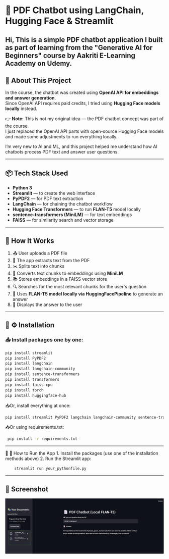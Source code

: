 # 📄 PDF Chatbot using LangChain, Hugging Face & Streamlit

Hi, 
This is a simple PDF chatbot application I built as part of learning from the **"Generative AI for Beginners"** course by **Aakriti E-Learning Academy** on Udemy.
----------------------------------------------------------------
## 📌 About This Project

In the course, the chatbot was created using **OpenAI API for embeddings and answer generation**.  
Since OpenAI API requires paid credits, I tried using **Hugging Face models locally** instead.

👉 **Note:** This is not my original idea — the PDF chatbot concept was part of the course.  
I just replaced the OpenAI API parts with open-source Hugging Face models and made some adjustments to run everything locally.

I’m very new to AI and ML, and this project helped me understand how AI chatbots process PDF text and answer user questions.

---------------------------------------------------------------------

## 📦 Tech Stack Used

- **Python 3**
- **Streamlit** — to create the web interface  
- **PyPDF2** — for PDF text extraction  
- **LangChain** — for chaining the chatbot workflow  
- **Hugging Face Transformers** — to run **FLAN-T5** model locally  
- **sentence-transformers (MiniLM)** — for text embeddings  
- **FAISS** — for similarity search and vector storage  

-----------------------------------------------------------------------

## 📌 How It Works

1. 📤 User uploads a PDF file  
2. 📑 The app extracts text from the PDF  
3. ✂️ Splits text into chunks  
4. 🔢 Converts text chunks to embeddings using **MiniLM**  
5. 📚 Stores embeddings in a FAISS vector store  
6. 🔍 Searches for the most relevant chunks for the user's question  
7. 🤖 Uses **FLAN-T5 model locally via HuggingFacePipeline** to generate an answer  
8. 💬 Displays the answer to the user  

-------------------------------------------------------------------------------------
## 📌 ⚙️ Installation
### 📥 Install packages one by one:
```bash
pip install streamlit
pip install PyPDF2
pip install langchain
pip install langchain-community
pip install sentence-transformers
pip install transformers
pip install faiss-cpu
pip install torch
pip install huggingface-hub
```

📥Or, install everything at once:
```bash
pip install streamlit PyPDF2 langchain langchain-community sentence-transformers transformers faiss-cpu torch huggingface-hub

````

📥Or using requirements.txt:
```bash
 pip install -r requirements.txt
```

----------------------------------------------------------------------------------------------------------

📌 🚀 How to Run the App
1️. Install the packages (use one of the installation methods above)
2️. Run the Streamlit app:
```bash
    streamlit run your_pythonfile.py
```
-----------------------------------------------------------------------------------------------------------

## 📸 Screenshot
![image](chatbotmultiplefilesupport.jpeg)
